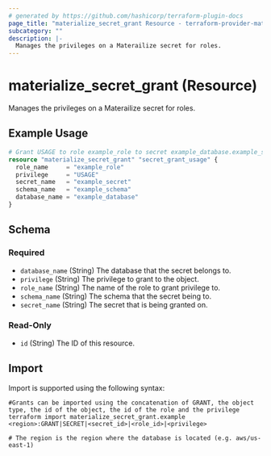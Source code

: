 ```yaml
---
# generated by https://github.com/hashicorp/terraform-plugin-docs
page_title: "materialize_secret_grant Resource - terraform-provider-materialize"
subcategory: ""
description: |-
  Manages the privileges on a Materailize secret for roles.
---
```


# materialize_secret_grant (Resource)

Manages the privileges on a Materailize secret for roles.

## Example Usage

```terraform
# Grant USAGE to role example_role to secret example_database.example_schema.example_secret
resource "materialize_secret_grant" "secret_grant_usage" {
  role_name     = "example_role"
  privilege     = "USAGE"
  secret_name   = "example_secret"
  schema_name   = "example_schema"
  database_name = "example_database"
}
```

<!-- schema generated by tfplugindocs -->
## Schema

### Required

- `database_name` (String) The database that the secret belongs to.
- `privilege` (String) The privilege to grant to the object.
- `role_name` (String) The name of the role to grant privilege to.
- `schema_name` (String) The schema that the secret being to.
- `secret_name` (String) The secret that is being granted on.

### Read-Only

- `id` (String) The ID of this resource.

## Import

Import is supported using the following syntax:

```shell
#Grants can be imported using the concatenation of GRANT, the object type, the id of the object, the id of the role and the privilege 
terraform import materialize_secret_grant.example <region>:GRANT|SECRET|<secret_id>|<role_id>|<privilege>

# The region is the region where the database is located (e.g. aws/us-east-1)
```
